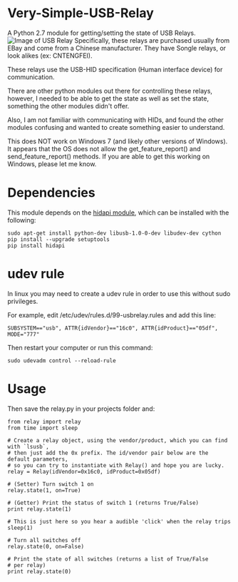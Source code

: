 # Very-Simple-USB-Relay
A Python 2.7 module for getting/setting the state of USB Relays. 
![Image of USB Relay](asset.jpg?raw=true)
Specifically, these relays are purchased usually from EBay and come from a Chinese manufacturer. They have Songle relays, or look alikes (ex: CNTENGFEI).

These relays use the USB-HID specification (Human interface device) for communication. 

There are other python modules out there for controlling these relays, however, I needed to be able to get the state as well as set the state, something the other modules didn't offer.

Also, I am not familiar with communicating with HIDs, and found the other modules confusing and wanted to create something easier to understand.

This does NOT work on Windows 7 (and likely other versions of Windows).  It appears that the OS does not allow the get_feature_report() and send_feature_report() methods.  If you are able to get this working on Windows, please let me know.

# Dependencies
This module depends on the [hidapi module](https://github.com/trezor/cython-hidapi), which can be installed with the following:

    sudo apt-get install python-dev libusb-1.0-0-dev libudev-dev cython
    pip install --upgrade setuptools
    pip install hidapi

# udev rule
In linux you may need to create a udev rule in order to use this without sudo privileges.

For example, edit /etc/udev/rules.d/99-usbrelay.rules and add this line:
	
	SUBSYSTEM=="usb", ATTR{idVendor}=="16c0", ATTR{idProduct}=="05df", MODE="777"

Then restart your computer or run this command:
	
	sudo udevadm control --reload-rule

# Usage
Then save the relay.py in your projects folder and:

    from relay import relay
    from time import sleep
    
    # Create a relay object, using the vendor/product, which you can find with `lsusb`,
    # then just add the 0x prefix. The id/vendor pair below are the default parameters,
    # so you can try to instantiate with Relay() and hope you are lucky.
	relay = Relay(idVendor=0x16c0, idProduct=0x05df)

	# (Setter) Turn switch 1 on
	relay.state(1, on=True)

	# (Getter) Print the status of switch 1 (returns True/False)
	print relay.state(1)

	# This is just here so you hear a audible 'click' when the relay trips
	sleep(1)

	# Turn all switches off
	relay.state(0, on=False)

	# Print the state of all switches (returns a list of True/False 
	# per relay)
	print relay.state(0)
